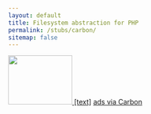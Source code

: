 ```yaml
---
layout: default
title: Filesystem abstraction for PHP
permalink: /stubs/carbon/
sitemap: false
---
```


<div id="carbonads">
  <span>
    <span class="carbon-wrap">
      <a href="[link]" class="carbon-img" target="_blank">
        <img src="[image]" alt="" border="0" height="100" width="130" style="max-width:130px;">
      </a>
      <a href="[link]" class="carbon-text" target="_blank">[text]</a>
    </span>
    <a href="http://carbonads.net/" class="carbon-poweredby" target="_blank">ads via Carbon</a>
  </span>
</div>
